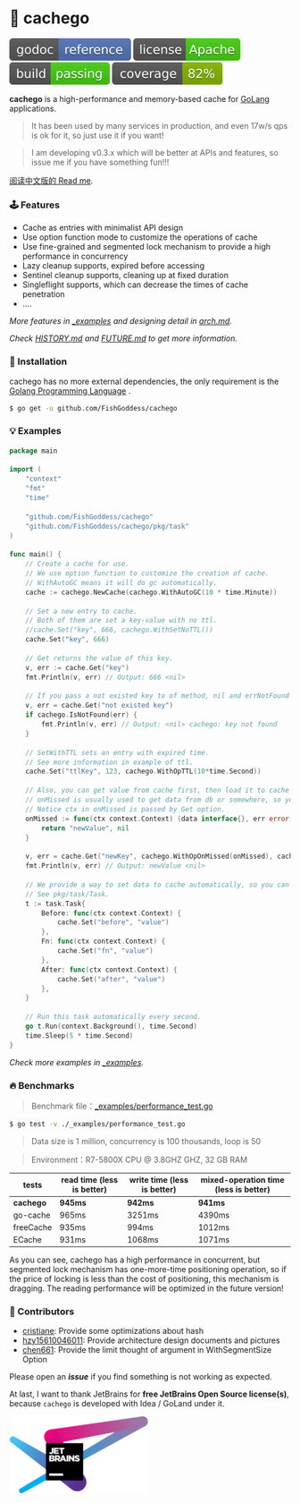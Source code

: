 # 📝 cachego

[![Go Doc](_icons/godoc.svg)](https://pkg.go.dev/github.com/FishGoddess/cachego)
[![License](_icons/license.svg)](https://www.apache.org/licenses/LICENSE-2.0.html)
[![License](_icons/build.svg)](_icons/build.svg)
[![License](_icons/coverage.svg)](_icons/coverage.svg)

**cachego** is a high-performance and memory-based cache for [GoLang](https://golang.org) applications.

> It has been used by many services in production, and even 17w/s qps is ok for it, so just use it if you want!

> I am developing v0.3.x which will be better at APIs and features, so issue me if you have something fun!!!

[阅读中文版的 Read me](./README.md).

### 🕹 Features

* Cache as entries with minimalist API design
* Use option function mode to customize the operations of cache
* Use fine-grained and segmented lock mechanism to provide a high performance in concurrency
* Lazy cleanup supports, expired before accessing
* Sentinel cleanup supports, cleaning up at fixed duration
* Singleflight supports, which can decrease the times of cache penetration
* ....

_More features in [_examples](_examples) and designing detail in [arch.md](_examples/docs/arch.md)._

_Check [HISTORY.md](./HISTORY.md) and [FUTURE.md](./FUTURE.md) to get more information._

### 🚀 Installation

cachego has no more external dependencies, the only requirement is the [Golang Programming Language](https://golang.org)
.

```bash
$ go get -u github.com/FishGoddess/cachego
```

### 💡 Examples

```go
package main

import (
	"context"
	"fmt"
	"time"

	"github.com/FishGoddess/cachego"
	"github.com/FishGoddess/cachego/pkg/task"
)

func main() {
	// Create a cache for use.
	// We use option function to customize the creation of cache.
	// WithAutoGC means it will do gc automatically.
	cache := cachego.NewCache(cachego.WithAutoGC(10 * time.Minute))

	// Set a new entry to cache.
	// Both of them are set a key-value with no ttl.
	//cache.Set("key", 666, cachego.WithSetNoTTL())
	cache.Set("key", 666)

	// Get returns the value of this key.
	v, err := cache.Get("key")
	fmt.Println(v, err) // Output: 666 <nil>

	// If you pass a not existed key to of method, nil and errNotFound will be returned.
	v, err = cache.Get("not existed key")
	if cachego.IsNotFound(err) {
		fmt.Println(v, err) // Output: <nil> cachego: key not found
	}

	// SetWithTTL sets an entry with expired time.
	// See more information in example of ttl.
	cache.Set("ttlKey", 123, cachego.WithOpTTL(10*time.Second))

	// Also, you can get value from cache first, then load it to cache if missed.
	// onMissed is usually used to get data from db or somewhere, so you can refresh the value in cache.
	// Notice ctx in onMissed is passed by Get option.
	onMissed := func(ctx context.Context) (data interface{}, err error) {
		return "newValue", nil
	}

	v, err = cache.Get("newKey", cachego.WithOpOnMissed(onMissed), cachego.WithOpTTL(3*time.Second))
	fmt.Println(v, err) // Output: newValue <nil>

	// We provide a way to set data to cache automatically, so you can access some hottest data extremely fast.
	// See pkg/task/Task.
	t := task.Task{
		Before: func(ctx context.Context) {
			cache.Set("before", "value")
		},
		Fn: func(ctx context.Context) {
			cache.Set("fn", "value")
		},
		After: func(ctx context.Context) {
			cache.Set("after", "value")
		},
	}

	// Run this task automatically every second.
	go t.Run(context.Background(), time.Second)
	time.Sleep(5 * time.Second)
}
```

_Check more examples in [_examples](./_examples)._

### 🔥 Benchmarks

> Benchmark file：[_examples/performance_test.go](./_examples/performance_test.go)

```bash
$ go test -v ./_examples/performance_test.go
```

> Data size is 1 million, concurrency is 100 thousands, loop is 50

> Environment：R7-5800X CPU @ 3.8GHZ GHZ, 32 GB RAM

| tests       | read time (less is better) | write time (less is better) | mixed-operation time (less is better) |
|-------------|----------------------------|-----------------------------|---------------------------------------|
| **cachego** | **945ms**                  | **942ms**                   | **941ms**                             |
| go-cache    | 965ms                      | 3251ms                      | 4390ms                                |
| freeCache   | 935ms                      | 994ms                       | 1012ms                                |
| ECache      | 931ms                      | 1068ms                      | 1071ms                                |

As you can see, cachego has a high performance in concurrent, but segmented lock mechanism has one-more-time positioning
operation, so if the price of locking is less than the cost of positioning, this mechanism is dragging. The reading
performance will be optimized in the future version!

### 👥 Contributors

* [cristiane](https://gitee.com/cristiane): Provide some optimizations about hash
* [hzy15610046011](https://gitee.com/hzy15610046011): Provide architecture design documents and pictures
* [chen661](https://gitee.com/chen661): Provide the limit thought of argument in WithSegmentSize Option

Please open an _**issue**_ if you find something is not working as expected.

At last, I want to thank JetBrains for **free JetBrains Open Source license(s)**, because `cachego` is developed with
Idea / GoLand under it.

<a href="https://www.jetbrains.com/?from=cachego" target="_blank"><img src="./_icons/jetbrains.png" width="250"/></a>
